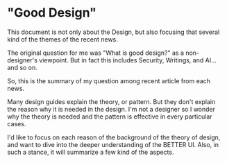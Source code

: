 "Good Design"
=======

This document is not only about the Design, but also focusing that several kind of the themes of the recent news.

The original question for me was "What is good design?" as a non-designer's viewpoint. But in fact this includes Security, Writings, and AI... and so on.

So, this is the summary of my question among recent article from each news.

Many design guides explain the theory, or pattern. But they don't explain the reason why it is needed in the design. 
I'm not a designer so I wonder why the theory is needed and the pattern is effective in every particular cases.

I'd like to focus on each reason of the background of the theory of design, and want to dive into the deeper understanding of the BETTER UI.
Also, in such a stance, it will summarize a few kind of the aspects.

